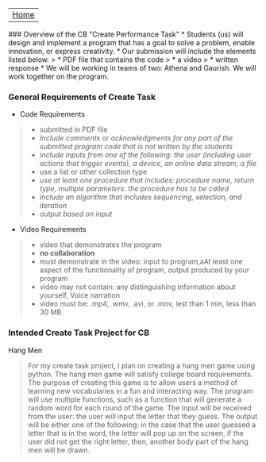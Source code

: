 <table>
    <tr>
        <td><a href=".">Home</a></td>
    </tr>
</table>
### Overview of the CB  "Create Performance Task"
* Students (us) will design and implement a program that has a goal to solve a problem, enable innovation, or express creativity.
* Our submission will include the elements listed below.
> * PDF file that contains the code
> * a video
> * written response
* We will be working in teams of two: Athena and Gaurish. We will work together on the program. 

### General Requirements of Create Task
* Code Requirements
> * submitted in PDF file
> * _Include comments or acknowledgments for any part of the submitted program code that is not written by the students_
> * _include inputs from one of the following: the user (including user actions that trigger events), a device, an online data stream, a file_
> * use a list or other collection type
> * _use at least one procedure that includes: procedure name, return type, multiple parameters. the procedure has to be called_
> * _include an algorithm that includes sequencing, selection, and iteration_
> * _output based on input_

* Video Requirements
> * video that demonstrates the program
> * **no collaboration**
> * must demonstrate in the video: input to program,aAt least one aspect of the functionality of program, output produced by your program
> * video may not contain: any distinguishing information about yourself, Voice narration
> * video must be: .mp4, .wmv, .avi, or .mov, lest than 1 min, less than 30 MB

### Intended Create Task Project for CB
Hang Men
> For my create task project, I plan on creating a hang men game using python. The hang men game will satisfy college board requirements. The purpose of creating this game is to allow users a method of learning new vocabularies in a fun and interacting way. The program will use multiple functions, such as a function that will generate a random word for each round of the game. The input will be received from the user: the user will input the letter that they guess. The output will be either one of the following: in the case that the user guessed a letter that is in the word, the letter will pop up on the screen, if the user did not get the right letter, then, another body part of the hang men will be drawn.
